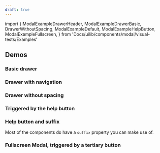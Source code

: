 ```yaml
---
draft: true
---
```


import {
ModalExampleDrawerHeader,
ModalExampleDrawerBasic,
DrawerWithoutSpacing,
ModalExampleDefault,
ModalExampleHelpButton,
ModalExampleFullscreen,
} from 'Docs/uilib/components/modal/visual-tests/Examples'

## Demos

### Basic drawer

<ModalExampleDrawerBasic />

### Drawer with navigation

<ModalExampleDrawerHeader />

### Drawer without spacing

<DrawerWithoutSpacing />

### Triggered by the help button

<ModalExampleDefault />

### Help button and suffix

Most of the components do have a `suffix` property you can make use of.

<ModalExampleHelpButton />

### Fullscreen Modal, triggered by a tertiary button

<ModalExampleFullscreen />
